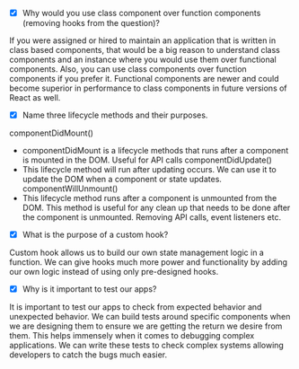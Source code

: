 - [x] Why would you use class component over function components (removing hooks from the question)?


If you were assigned or hired to maintain an application that is written in class based components, that would be a big reason to understand class components and an instance where you would use them over functional components. Also, you can use class components over function components if you prefer it. Functional components are newer and could become superior in performance to class components in future versions of React as well.

- [x] Name three lifecycle methods and their purposes.

componentDidMount()
- componentDidMount is a lifecycle methods that runs after a component is mounted in the DOM. Useful for API calls
componentDidUpdate()
- This lifecycle method will run after updating occurs. We can use it to update the DOM when a component or state updates.
componentWillUnmount()
- This lifecycle method runs after a component is unmounted from the DOM. This method is useful for any clean up that needs to be done after the component is unmounted. Removing API calls, event listeners etc.

- [x] What is the purpose of a custom hook?

Custom hook allows us to build our own state management logic in a function. We can give hooks much more power and functionality by adding our own logic instead of using only pre-designed hooks.


- [x] Why is it important to test our apps?

It is important to test our apps to check from expected behavior and unexpected behavior. We can build tests around specific components when we are designing them to ensure we are getting the return we desire from them. This helps immensely when it comes to debugging complex applications. We can write these tests to check complex systems allowing developers to catch the bugs much easier.

